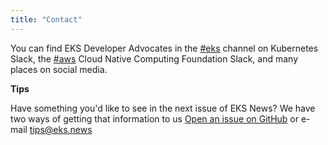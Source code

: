 ```yaml
---
title: "Contact"
---
```


You can find EKS Developer Advocates in the [#eks](https://kubernetes.slack.com/archives/C8SH2GSL9) channel on Kubernetes Slack, the [#aws](https://cloud-native.slack.com/archives/C0138M7A8C8) Cloud Native Computing Foundation Slack, and many places on social media.

**Tips**

Have something you'd like to see in the next issue of EKS News? We have two ways of getting that information to us [Open an issue on GitHub](https://github.com/aws/eks-news/issues/new/choose) or e-mail tips@eks.news
